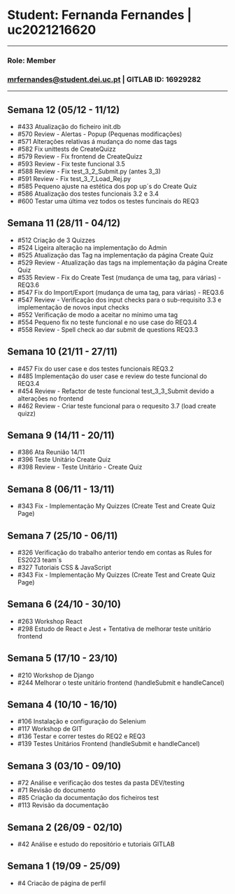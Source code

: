 # Student: Fernanda Fernandes | uc2021216620

---

### Role: Member
### mrfernandes@student.dei.uc.pt | GITLAB ID: 16929282

---
## Semana 12 (05/12 - 11/12)

- #433 Atualização do ficheiro init.db
- #570 Review - Alertas - Popup (Pequenas modificações)
- #571 Alterações relativas á mudança do nome das tags
- #582 Fix unittests de CreateQuizz
- #579 Review - Fix frontend de CreateQuizz
- #593 Review - Fix teste funcional 3.5
- #588 Review - Fix test_3_2_Submit.py (antes 3_3)
- #591 Review - Fix test_3_7_Load_Rej.py
- #585 Pequeno ajuste na estética dos pop up´s do Create Quiz
- #586 Atualização dos testes funcionais 3.2 e 3.4
- #600 Testar uma última vez todos os testes funcinais do REQ3

## Semana 11 (28/11 - 04/12)

- #512 Criação de 3 Quizzes
- #524 Ligeira alteração na implementação do Admin
- #525 Atualização das Tag na implementação da página Create Quiz
- #529 Review - Atualização das tags na implementação da página Create Quiz
- #535 Review - Fix do Create Test (mudança de uma tag, para várias) - REQ3.6
- #547 Fix do Import/Export (mudança de uma tag, para várias) - REQ3.6
- #547 Review - Verificação dos input checks para o sub-requisito 3.3 e implementação de novos input checks
- #552 Verificação de modo a aceitar no mínimo uma tag
- #554 Pequeno fix no teste funcional e no use case do REQ3.4
- #558 Review - Spell check ao dar submit de questions REQ3.3

## Semana 10 (21/11 - 27/11)

- #457 Fix do user case e dos testes funcionais REQ3.2
- #485 Implementação do user case e review do teste funcional do REQ3.4
- #454 Review - Refactor de teste funcional test_3_3_Submit devido a alterações no frontend
- #462 Review - Criar teste funcional para o requesito 3.7 (load create quizz)

## Semana 9 (14/11 - 20/11)

- #386 Ata Reunião 14/11
- #396 Teste Unitário Create Quiz
- #398 Review - Teste Unitário - Create Quiz

## Semana 8 (06/11 - 13/11)

- #343 Fix - Implementação My Quizzes (Create Test and Create Quiz Page)

## Semana 7 (25/10 - 06/11)

- #326 Verificação do trabalho anterior tendo em contas as Rules for ES2023 team´s
- #327 Tutoriais CSS & JavaScript
- #343 Fix - Implementação My Quizzes (Create Test and Create Quiz Page)

## Semana 6 (24/10 - 30/10)

- #263 Workshop React
- #298 Estudo de React e Jest + Tentativa de melhorar teste unitário frontend

## Semana 5 (17/10 - 23/10)

- #210 Workshop de Django
- #244 Melhorar o teste unitário frontend (handleSubmit e handleCancel)

## Semana 4 (10/10 - 16/10)

- #106 Instalação e configuração do Selenium
- #117 Workshop de GIT
- #136 Testar e correr testes do REQ2 e REQ3
- #139 Testes Unitários Frontend (handleSubmit e handleCancel)

## Semana 3 (03/10 - 09/10)

- #72 Análise e verificação dos testes da pasta DEV/testing
- #71 Revisão do documento
- #85 Criação da documentação dos ficheiros test
- #113 Revisão da documentação

## Semana 2 (26/09 - 02/10)

- #42 Análise e estudo do repositório e tutoriais GITLAB

## Semana 1 (19/09 - 25/09) 

- #4 Criacão de página de perfil

